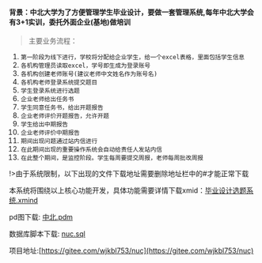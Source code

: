  #### 背景：中北大学为了方便管理学生毕业设计，要做一套管理系统,每年中北大学会有3+1实训，委托外面企业(基地)做培训

> 主要业务流程：

1. `第一阶段为线下进行，学校将分配给企业学生，给一个excel表格，里面包括学生信息`
2. `各机构管理员读取excel，学号即生成为登录账号`
3. `各机构创建老师账号(建议老师中文姓名作为账号名)`
4. `各机构老师登录系统提交题目`
5. `学生登录系统进行选题`
6. `企业老师给出任务书`
7. `学生同意任务书，给出开题报告`
8. `企业老师评价开题报告，允许开题`
9. `学生给出中期报告`
10. `企业老师评价中期报告`
11. `期间出现问题通过站内信进行`
12. `在此期间出现的重要操作系统会自动给责任人发站内信`
12. `在此整个期间，是监控阶段。学生每周要提交周报，老师每周批改周报`

!>由于系统限制，以下出现的文件下载地址需要删除地址栏中的#才能正常下载

本系统将围绕以上核心功能开发，具体功能需要详情下载xmid：[毕业设计选题系统.xmind](jar/毕业设计选题系统.xmind)

pd图下载: [中北.pdm](jar/中北.pdm)

数据库脚本下载: [nuc.sql](jar/nuc.sql)

项目地址:[https://gitee.com/wjkbl753/nuc](https://gitee.com/wjkbl753/nuc)


